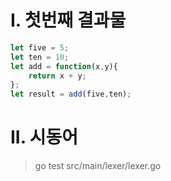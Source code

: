 # I. 첫번째 결과물
```javascript
let five = 5;
let ten = 10;
let add = function(x,y){
    return x + y;
};
let result = add(five,ten);
```
# II. 시동어
>go test src/main/lexer/lexer.go